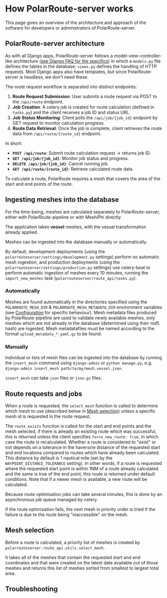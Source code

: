 # How PolarRoute-server works

This page gives an overview of the architecture and approach of the software for developers or administrators of PolarRoute-server.

## PolarRoute-server architecture

As with all Django apps, PolarRoute-server follows a model-view-controller-like architecture ([see Django FAQ for the specifics](https://docs.djangoproject.com/en/5.1/faq/general/#django-appears-to-be-a-mvc-framework-but-you-call-the-controller-the-view-and-the-view-the-template-how-come-you-don-t-use-the-standard-names)) in which a `models.py` file defines the tables in the database; `views.py` defines the handling of HTTP requests. Most Django apps also have templates, but since PolarRoute-server is headless, we don't need these.

The route request workflow is separated into distinct endpoints:

1. **Route Request Submission**: User submits a route request via POST to the `/api/route` endpoint.
1. **Job Creation**: A celery job is created for route calculation (defined in `tasks.py`) and the client receives a job ID and status URL.
1. **Job Status Monitoring**: Client polls the `/api/job/{job_id}` endpoint by GET request to monitor calculation progress.
1. **Route Data Retrieval**: Once the job is complete, client retrieves the route data from `/api/route/{route_id}` endpoint.

In short:

- **`POST /api/route`**: Submit route calculation request → returns job ID.
- **`GET /api/job/{job_id}`**: Monitor job status and progress.
- **`DELETE /api/job/{job_id}`**: Cancel running job.
- **`GET /api/route/{route_id}`**: Retrieve calculated route data.

To calculate a route, PolarRoute requires a mesh that covers the area of the start and end points of the route.

## Ingesting meshes into the database

For the time-being, meshes are calculated separately to PolarRoute-server, either with PolarRoute-pipeline or with MeshiPhi directly.

The application takes **vessel** meshes, with the vessel transformation already applied.

Meshes can be ingested into the database manually or automatically.

By default, development deployments (using the `polarrouteserver/settings/development.py` settings) perform no automatic mesh ingestion, and production deployments (using the `polarrouteserver/settings/production.py` settings) use celery-beat to perform automatic ingestion of meshes every 10 minutes, running the `import_new_meshes` task (`polarrouteserver/route_api/tasks.py`).

### Automatically

Meshes are found automatically in the directories specified using the `POLARROUTE_MESH_DIR` & `POLARROUTE_MESH_METADATA_DIR` environment variables (see [Configuration](configuration.md) for specific behaviour). Mesh metadata files produced by PolarRoute-pipeline are used to validate newly available meshes, only meshes which are not already in the database (determined using their md5 hash) are ingested. Mesh metadatafiles must be named according to the format `upload_metadata_*.yaml.gz` to be found.

### Manually

Individual or lists of mesh files can be ingested into the database by running the `insert_mesh` command using `django-admin` or `python manage.py`, e.g. `django-admin insert_mesh path/to/my/mesh.vessel.json`.

`insert_mesh` can take `json` files or `json.gz` files.

## Route requests and jobs

When a route is requested, the `select_mesh` function is called to determine which mesh to use (described below in [Mesh selection](#mesh-selection)) unless a specific mesh id is requested in the route request.

The `route_exists` function is called for the start and end points and the mesh selected, if there is already an existing route which was successful, this is returned unless the client specifies `force_new_route: true`, in which case the route is recalculated. Whether a route is considered to "exist" or not depends on a tolerance in the haversine distance of the requested start and end locations compared to routes which have already been calculated. This distance by default is 1 nautical mile (set by the `WAYPOINT_DISTANCE_TOLERANCE` setting). In other words, if a route is requested where the requested start point is within 1NM of a route already calculated and the same is true of the end point, this route is returned under default conditions. Note that if a newer mesh is available, a new route will be calculated.

Because route optimisation jobs can take several minutes, this is done by an asynchronous job queue managed by celery.

If the route optimisation fails, the next mesh in priority order is tried if the failure is due to the route being "inaccessible" on the mesh.

## Mesh selection
Before a route is calculated, a priority list of meshes is created by `polarrouteserver.route_api.utils.select_mesh`.

It takes all of the meshes that contain the requested start and end coordinates and that were created on the latest date available out of those meshes and returns this list of meshes sorted from smallest to largest total area.

## Troubleshooting